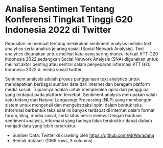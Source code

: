 # Analisa Sentimen Tentang Konferensi Tingkat Tinggi G20 Indonesia 2022 di Twitter

Repositori ini memuat tentang melakukan sentiment analysis melalui text analytics serta analisis jejaring sosial (Social Network Analysis). 
Text analytics digunakan untuk melihat kata yang sering muncul terkait KTT G20 Indonesia 2022,sedangkan Social Network Analysis (SNA) 
digunakan untuk melihat aktor penting atau sentral dalam penyebaran informasi KTT G20 Indonesia 2022 di media sosial twitter.

Sentiment analysis adalah proses penggunaan text analytics untuk mendapatkan berbagai sumber data dari internet dan beragam platform media sosial. 
Tujuannya adalah untuk memperoleh opini dari pengguna yang terdapat pada platform tersebut. Sentiment analysis merupakan salah satu bidang dari Natural Languange Processing (NLP) yang membangun sistem untuk mengenali dan mengekstraksi opini dalam bentuk teks. Informasi berbentuk teks saat ini banyak terdapat di internet dalam format forum, blog, media sosial, serta situs berisi review. Dengan bantuan sentiment analysis, informasi yang tadinya tidak terstruktur dapat diubah menjadi data yang lebih terstruktur.

- Sumber Data: Twitter di crawling oleh https://github.com/MrWaradana
- Bentuk dataset: (1066 rows, 3 columns)
